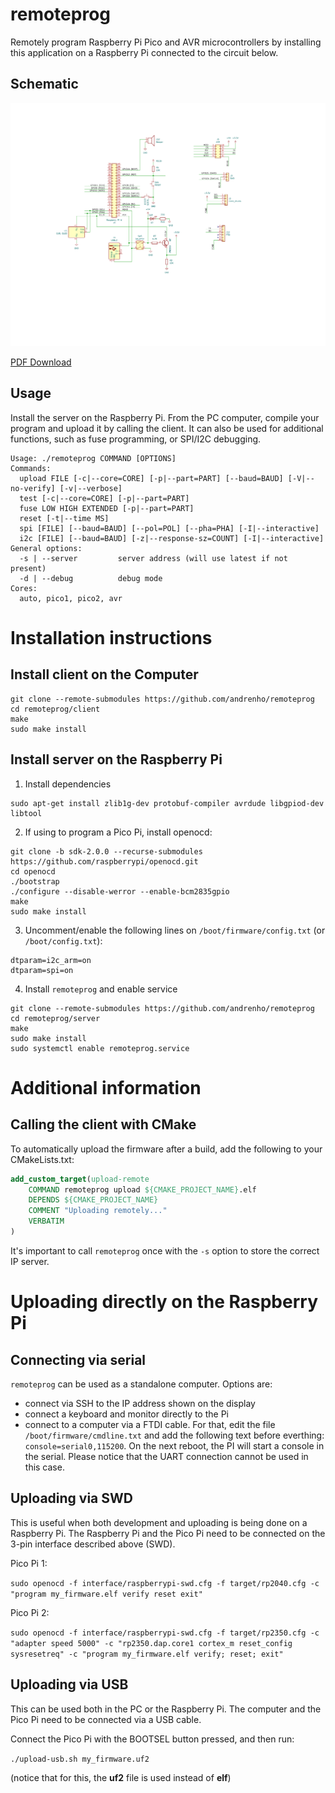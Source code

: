 # remoteprog

Remotely program Raspberry Pi Pico and AVR microcontrollers by installing this application on a Raspberry Pi connected
to the circuit below.

## Schematic

![Schematic](circuit/remote-programmer/remote-programmer.svg)

[PDF Download](https://github.com/andrenho/remoteprog/blob/master/circuit/remote-programmer/remote-programmer.pdf)

## Usage

Install the server on the Raspberry Pi. From the PC computer, compile your program and upload it by calling the client.
It can also be used for additional functions, such as fuse programming, or SPI/I2C debugging.

```
Usage: ./remoteprog COMMAND [OPTIONS]
Commands:
  upload FILE [-c|--core=CORE] [-p|--part=PART] [--baud=BAUD] [-V|--no-verify] [-v|--verbose]
  test [-c|--core=CORE] [-p|--part=PART]
  fuse LOW HIGH EXTENDED [-p|--part=PART]
  reset [-t|--time MS]
  spi [FILE] [--baud=BAUD] [--pol=POL] [--pha=PHA] [-I|--interactive]
  i2c [FILE] [--baud=BAUD] [-z|--response-sz=COUNT] [-I|--interactive]
General options:
  -s | --server         server address (will use latest if not present)
  -d | --debug          debug mode
Cores:
  auto, pico1, pico2, avr
```

# Installation instructions

## Install client on the Computer

```shell
git clone --remote-submodules https://github.com/andrenho/remoteprog
cd remoteprog/client
make
sudo make install
```

## Install server on the Raspberry Pi

1. Install dependencies

```shell
sudo apt-get install zlib1g-dev protobuf-compiler avrdude libgpiod-dev libtool
```

2. If using to program a Pico Pi, install openocd:

```shell
git clone -b sdk-2.0.0 --recurse-submodules https://github.com/raspberrypi/openocd.git
cd openocd
./bootstrap
./configure --disable-werror --enable-bcm2835gpio
make
sudo make install
```

3. Uncomment/enable the following lines on `/boot/firmware/config.txt` (or `/boot/config.txt`):

```
dtparam=i2c_arm=on
dtparam=spi=on
```

4. Install `remoteprog` and enable service

```shell
git clone --remote-submodules https://github.com/andrenho/remoteprog
cd remoteprog/server
make
sudo make install
sudo systemctl enable remoteprog.service
```

# Additional information

## Calling the client with CMake

To automatically upload the firmware after a build, add the following to your CMakeLists.txt:

```cmake
add_custom_target(upload-remote
    COMMAND remoteprog upload ${CMAKE_PROJECT_NAME}.elf
    DEPENDS ${CMAKE_PROJECT_NAME}
    COMMENT "Uploading remotely..."
    VERBATIM
)
```

It's important to call `remoteprog` once with the `-s` option to store the correct IP server.

# Uploading directly on the Raspberry Pi

## Connecting via serial

`remoteprog` can be used as a standalone computer. Options are:

 * connect via SSH to the IP address shown on the display
 * connect a keyboard and monitor directly to the Pi
 * connect to a computer via a FTDI cable. For that, edit the file `/boot/firmware/cmdline.txt` and add the following text before
   everthing: `console=serial0,115200`. On the next reboot, the PI will start a console in the serial. Please notice
   that the UART connection cannot be used in this case.

## Uploading via SWD

This is useful when both development and uploading is being done on a Raspberry Pi. The Raspberry Pi and the Pico Pi need to be
connected on the 3-pin interface described above (SWD).

Pico Pi 1:

`sudo openocd -f interface/raspberrypi-swd.cfg -f target/rp2040.cfg -c "program my_firmware.elf verify reset exit"`

Pico Pi 2:

`sudo openocd -f interface/raspberrypi-swd.cfg -f target/rp2350.cfg -c "adapter speed 5000" -c "rp2350.dap.core1 cortex_m reset_config sysresetreq" -c "program my_firmware.elf verify; reset; exit"`

## Uploading via USB

This can be used both in the PC or the Raspberry Pi. The computer and the Pico Pi need to be connected via a USB cable.

Connect the Pico Pi with the BOOTSEL button pressed, and then run:

`./upload-usb.sh my_firmware.uf2`

(notice that for this, the **uf2** file is used instead of **elf**)
